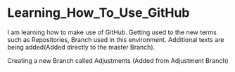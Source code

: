 # Learning_How_To_Use_GitHub
I am learning how to make use of GitHub. Getting used to the new terms such as Repositories, Branch used in this environment.
Additional texts are being added(Added directly to the master Branch).

Creating a new Branch called Adjustments (Added from Adjustment Branch)


